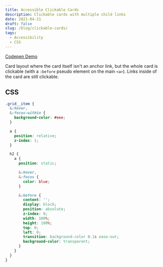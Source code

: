 ```yaml
---
title: Accessible Clickable Cards
description: Clickable cards with multiple child links
date: 2021-04-21
draft: false
slug: /blog/clickable-cards/
tags:
  - Accessibility
  - CSS
---
```


[Codepen Demo](https://codepen.io/bchiang7/pen/xxRBvgd?editors=1100)

Card layout where the card itself isn't an anchor link, but the whole card is clickable (with a `:before` pseudo element on the main `<a>`). Links inside of the card are still clickable.

## CSS

```css
.grid__item {
  &:hover,
  &:focus-within {
    background-color: #eee;
  }

  a {
    position: relative;
    z-index: 1;
  }

  h2 {
    a {
      position: static;

      &:hover,
      &:focus {
        color: blue;
      }

      &:before {
        content: '';
        display: block;
        position: absolute;
        z-index: 0;
        width: 100%;
        height: 100%;
        top: 0;
        left: 0;
        transition: background-color 0.1s ease-out;
        background-color: transparent;
      }
    }
  }
}
```

